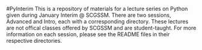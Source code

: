 #PyInterim
This is a repository of materials for a lecture series on Python given during January Interim @ SCGSSM. There are two sessions, Advanced and Intro, each with a corresponding directory.
These lectures are not offical classes offered by SCGSSM and are student-taught. For more information on each session, please see the README files in their respective directories. 
